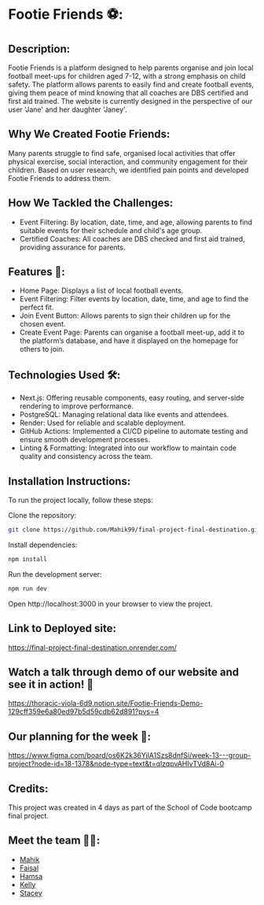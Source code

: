 # Footie Friends ⚽️:

## Description:

Footie Friends is a platform designed to help parents organise and join local football meet-ups for children aged 7-12, with a strong emphasis on child safety. The platform allows parents to easily find and create football events, giving them peace of mind knowing that all coaches are DBS certified and first aid trained. The website is currently designed in the perspective of our user 'Jane' and her daughter 'Janey'.

## Why We Created Footie Friends:

Many parents struggle to find safe, organised local activities that offer physical exercise, social interaction, and community engagement for their children. Based on user research, we identified pain points and developed Footie Friends to address them.

## How We Tackled the Challenges:

- Event Filtering: By location, date, time, and age, allowing parents to find suitable events for their schedule and child's age group.
- Certified Coaches: All coaches are DBS checked and first aid trained, providing assurance for parents.

## Features 🎯:

- Home Page: Displays a list of local football events.
- Event Filtering: Filter events by location, date, time, and age to find the perfect fit.
- Join Event Button: Allows parents to sign their children up for the chosen event.
- Create Event Page: Parents can organise a football meet-up, add it to the platform’s database, and have it displayed on the homepage for others to join.

## Technologies Used 🛠️:

- Next.js: Offering reusable components, easy routing, and server-side rendering to improve performance.
- PostgreSQL: Managing relational data like events and attendees.
- Render: Used for reliable and scalable deployment.
- GitHub Actions: Implemented a CI/CD pipeline to automate testing and ensure smooth development processes.
- Linting & Formatting: Integrated into our workflow to maintain code quality and consistency across the team.

## Installation Instructions:

To run the project locally, follow these steps:

Clone the repository:

```bash
git clone https://github.com/Mahik99/final-project-final-destination.git
```

Install dependencies:

```bash
npm install
```

Run the development server:

```bash
npm run dev
```

Open http://localhost:3000 in your browser to view the project.

## Link to Deployed site:

https://final-project-final-destination.onrender.com/

## Watch a talk through demo of our website and see it in action! 🎥

https://thoracic-viola-6d9.notion.site/Footie-Friends-Demo-129cff359e6a80ed97b5d59cdb62d891?pvs=4

## Our planning for the week 📝:

https://www.figma.com/board/os6K2k36YilA1Szs8dnfSi/week-13---group-project?node-id=18-1378&node-type=text&t=qlzqpvAHIvTVd8Ai-0

## Credits:

This project was created in 4 days as part of the School of Code bootcamp final project.

## Meet the team 👋🏼:

- [Mahik](https://github.com/Mahik99)
- [Faisal](https://github.com/faisalagood)
- [Hamsa](https://github.com/DonHamsa)
- [Kelly](https://github.com/Kellytheengineer)
- [Stacey](https://github.com/Stace0x)
